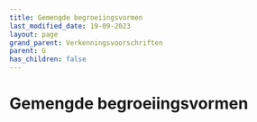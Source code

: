 ```yaml
---
title: Gemengde begroeiingsvormen
last_modified_date: 19-09-2023
layout: page
grand_parent: Verkenningsvoorschriften
parent: G
has_children: false
---
```


Gemengde begroeiingsvormen
==========================

